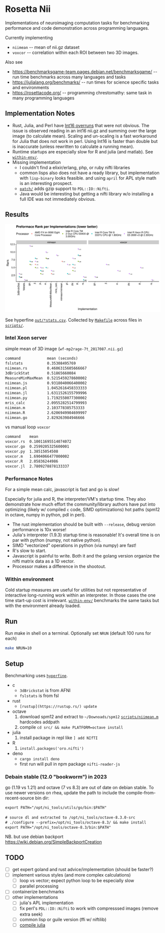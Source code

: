 # Rosetta Nii
Implementations of neuroimaging computation tasks for benchmarking performance and code demonstration across programming languages.

Currently implementing
 * `niimean` -- mean of nii.gz dataset
 * `voxcor` -- correlation within each ROI between two 3D images.

Also see
 * https://benchmarksgame-team.pages.debian.net/benchmarksgame/  -- run time benchmarks across many languages and tasks
 * https://julialang.org/benchmarks/  -- run times for science specific tasks and environments
 * https://rosettacode.org/ -- programming chrestomathy: same task in many programming languages

## Implementation Notes

 * Rust, Julia, and Perl have [Int16 overruns](https://github.com/JuliaNeuroscience/NIfTI.jl/issues/70) that were not obvious. The issue is observed reading in an int16 nii.gz and summing over the large image (to calculate mean). Scaling and un-scaling is a fast workaround for Julia that does not work in perl. Using Int16 is faster than double but is inaccurate (unless rewritten to calculate a running mean).
 * Runtime startups are especially slow for R and julia (and matlab). See [`within-env/`](within-env).
 * Missing implementation
   * I couldn't find a elixir/erlang, php, or ruby nifti libraries
   * common lisps also does not have a ready library, but implementation with `lisp-binary` looks feasible. and using  `april` for APL style math is an interesting prospect.
   * [`patch/`](patch/) adds gzip support to `PDL::IO::Nifti`.
   * Java would be interesting but getting a nifti library w/o installing a full IDE was not immediately obvious.

## Results

![Implementations rank within processor group](out/rank_plot.png)

See hyperfine [`out/*stats.csv`](out/AMD_FX_tm__9590_Eight_Core_Processor-kt-stats.csv).
 Collected by [`Makefile`](Makefile) across files in [`scripts/`](scripts/).

### Intel Xeon server

simple mean of 3D image (`wf-mp2rage-7t_2017087.nii.gz`)
<!-- 
cut -d, -f1-2  out/Intel_R__Xeon_R__CPU_E5_2699_v3_@_2.30GHz-rhea.wpic.upmc.edu/niimean-stats.csv|sed 's/ .*,/,/;s:scripts/::'|column -ts, -->
```
command            mean (seconds)
fslstats           0.35308495769
niimean.rs         0.4606315605666667
3dBrickStat        0.51865660084
MeasureMinMaxMean  0.5215459278600002
niimean.js         0.9318040066400002
niimean.pl         1.0452616458333333
niimean.jl         1.6311526155799996
niimean.py         1.7192550077300002
mris_calc          2.0955282514799993
niimean.m          2.103778385753333
niimean.R          2.6206949904699997
niimean.go         2.829263984946666
```

vs manual loop `voxcor`
<!-- cut -d, -f1-2  out/Intel_R__Xeon_R__CPU_E5_2699_v3_@_2.30GHz-rhea.wpic.upmc.edu/voxcor-stats.csv|sed 's/ .*,/,/'|column -ts, -->
```
command    mean
voxcor.rs  0.10011695514074072
voxcor.go  0.2599205325600001
voxcor.py  1.38515054508
voxcor.m   1.6904066477000002
voxcor.R   2.05836244986
voxcor.jl  2.7809278878133337
```



### Performance Notes
For a simple mean calc, javascript is fast and go is slow!

Especially for julia and R, the interpreter/VM's startup time. They also demonstrate how much effort the community/library authors have put into optimizing (likely w/ compiled `c` code, SIMD optimizations) hot paths (spm12 in octave, numpy in python, pdl in perl).

* The rust implementation should be built with `--release`, debug version performance is 10x worse!
* Julia's interpreter (1.9.3) startup time is reasonable! It's overall time is on par with python (numpy, not native python).
* SIMD "vectorized" operations in python (via numpy) are fast!
* R's slow to start.
* Javascript is painful to write. Both it and the golang version organize the nifti matrix data as a 1D vector.
* Processor makes a difference in the shootout.

### Within environment 
Cold startup measures are useful for utilities but not representative of interactive long-running work within an interpreter. In those cases the one time start-up cost is irrelevant. [`within-env/`](within-env) benchmarks the same tasks but with the environment already loaded.

## Run

Run make in shell on a terminal. Optionally set `NRUN` (default 100 runs for each)

```bash
make NRUN=10
```

## Setup

Benchmarking uses [`hyperfine`](https://github.com/sharkdp/hyperfine).

* c
  - `3dBrickstat` is from AFNI
  - `fslstats` is from fsl
* rust
  - `[rustup](https://rustup.rs/) update`
* octave
  1. download spm12 and extract to `~/Downoads/spm12` [`scripts/niimean.m`](scripts/niimean.m) hardcodes addpath 
  1. compile `cd src/ && make PLATFORM=octave install`
* julia
  1. install package in repl like `] add NIfTI` 
* R
  1. `install.packages('oro.nifti')`
* deno
  - `cargo install deno`
  - first run will pull in npm package `nifti-reader-js`

### Debain stable (12.0 "bookworm") in 2023

go (1.19 vs 1.21) and octave (7 vs 8.3) are out of date on debian stable.
To use newer versions on rhea, update the path to include the compile-from-recent-source bin dir:

```
export PATH="/opt/ni_tools/utils/go/bin:$PATH"

# source dl and extracted to /opt/ni_tools/octave-8.3.0-src
# ./configure --prefix=/opt/ni_tools/octave-8.3/ && make install
export PATH="/opt/ni_tools/octave-8.3/bin:$PATH"
```

NB. but use debian backport https://wiki.debian.org/SimpleBackportCreation
## TODO

- [ ] get expert goland and rust advice/implementation (should be faster?)
- [ ] implement various styles (and more complex calculations)
  - [ ] loop vs vector; expect python loop to be especially slow
  - [ ] parallel processing
- [ ] containerize benchmarks
- [ ] other implementations
  - [ ] julia's APL implementation
  - [ ] fix perl's `PDL::IO::Nifti` to work with compresssed images (remove extra seek)
  - [ ] common lisp or guile version (ffi w/ niftilib)
  - [ ] [compile julia](https://docs.juliahub.com/PackageCompiler/MMV8C/1.2.1/devdocs/binaries_part_2.html)
